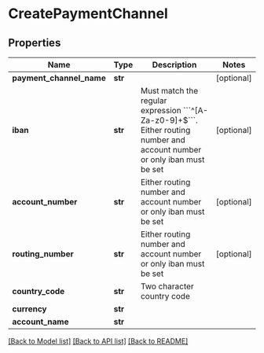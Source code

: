 # CreatePaymentChannel

## Properties
Name | Type | Description | Notes
------------ | ------------- | ------------- | -------------
**payment_channel_name** | **str** |  | [optional] 
**iban** | **str** | Must match the regular expression &#x60;&#x60;&#x60;^[A-Za-z0-9]+$&#x60;&#x60;&#x60;. Either routing number and account number or only iban must be set | [optional] 
**account_number** | **str** | Either routing number and account number or only iban must be set | [optional] 
**routing_number** | **str** | Either routing number and account number or only iban must be set | [optional] 
**country_code** | **str** | Two character country code | 
**currency** | **str** |  | 
**account_name** | **str** |  | 

[[Back to Model list]](../README.md#documentation-for-models) [[Back to API list]](../README.md#documentation-for-api-endpoints) [[Back to README]](../README.md)


